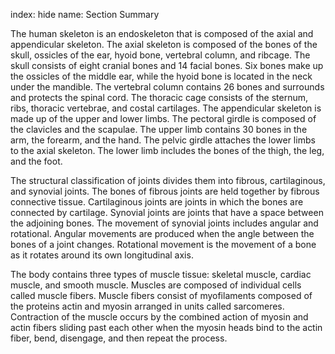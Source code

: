 index: hide
name: Section Summary

The human skeleton is an endoskeleton that is composed of the axial and appendicular skeleton. The axial skeleton is composed of the bones of the skull, ossicles of the ear, hyoid bone, vertebral column, and ribcage. The skull consists of eight cranial bones and 14 facial bones. Six bones make up the ossicles of the middle ear, while the hyoid bone is located in the neck under the mandible. The vertebral column contains 26 bones and surrounds and protects the spinal cord. The thoracic cage consists of the sternum, ribs, thoracic vertebrae, and costal cartilages. The appendicular skeleton is made up of the upper and lower limbs. The pectoral girdle is composed of the clavicles and the scapulae. The upper limb contains 30 bones in the arm, the forearm, and the hand. The pelvic girdle attaches the lower limbs to the axial skeleton. The lower limb includes the bones of the thigh, the leg, and the foot.

The structural classification of joints divides them into fibrous, cartilaginous, and synovial joints. The bones of fibrous joints are held together by fibrous connective tissue. Cartilaginous joints are joints in which the bones are connected by cartilage. Synovial joints are joints that have a space between the adjoining bones. The movement of synovial joints includes angular and rotational. Angular movements are produced when the angle between the bones of a joint changes. Rotational movement is the movement of a bone as it rotates around its own longitudinal axis.

The body contains three types of muscle tissue: skeletal muscle, cardiac muscle, and smooth muscle. Muscles are composed of individual cells called muscle fibers. Muscle fibers consist of myofilaments composed of the proteins actin and myosin arranged in units called sarcomeres. Contraction of the muscle occurs by the combined action of myosin and actin fibers sliding past each other when the myosin heads bind to the actin fiber, bend, disengage, and then repeat the process.
